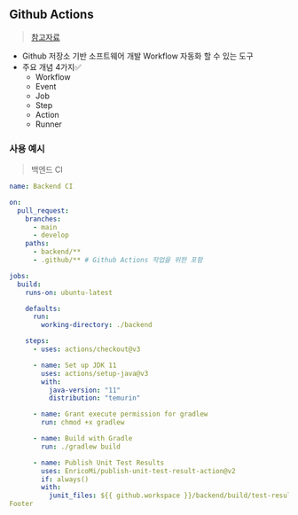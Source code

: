 ## Github Actions
> [참고자료](https://insight-bgh.tistory.com/473)
- Github 저장소 기반 소프트웨어 개발 Workflow 자동화 할 수 있는 도구
- 주요 개념 4가지✅
  - Workflow
  - Event
  - Job
  - Step
  - Action
  - Runner

### 사용 예시
> 백엔드 CI 
```yml
name: Backend CI

on:
  pull_request:
    branches:
      - main
      - develop
    paths:
      - backend/**
      - .github/** # Github Actions 작업을 위한 포함

jobs:
  build:
    runs-on: ubuntu-latest

    defaults:
      run:
        working-directory: ./backend

    steps:
      - uses: actions/checkout@v3

      - name: Set up JDK 11
        uses: actions/setup-java@v3
        with:
          java-version: "11"
          distribution: "temurin"

      - name: Grant execute permission for gradlew
        run: chmod +x gradlew

      - name: Build with Gradle
        run: ./gradlew build

      - name: Publish Unit Test Results
        uses: EnricoMi/publish-unit-test-result-action@v2
        if: always()
        with:
          junit_files: ${{ github.workspace }}/backend/build/test-results/**/*.xml
Footer
```
